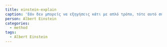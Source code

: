 ```yaml
---
title: einstein-explain
caption: 'Εάν δεν μπορείς να εξηγήσεις κάτι με απλό τρόπο, τότε αυτό σημαίνει ότι δεν το έχεις κατανοήσει αρκετά καλά.'
person: Albert Einstein
categories:
  - method
tags:
  - Albert Einstein
---
```


